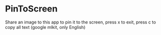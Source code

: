 # PinToScreen
Share an image to this app to pin it to the screen,
press x to exit,
press c to copy all text (google mlkit, only English)
